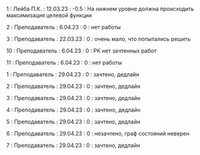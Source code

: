 1 : Лейба П.К. : 12.03.23 : -0.5 : На нижнем уровне должна происходить максимизация целевой функции

2 : Преподаватель : 6.04.23 : 0 : нет работы

3 : Преподаватель : 22.03.23 : 0 : очень мало, что попытались решить

10 : Преподаватель : 6.04.23 : 0 : РК нет зачтенных работ

11 : Преподаватель : 6.04.23 : 0 : нет работы

1 : Преподаватель : 29.04.23 : 0 : зачтено, дедлайн

2 : Преподаватель : 29.04.23 : 0 : зачтено, дедлайн

3 : Преподаватель : 29.04.23 : 0 : зачтено, дедлайн

4 : Преподаватель : 29.04.23 : 0 : зачтено, дедлайн

5 : Преподаватель : 29.04.23 : 0 : зачтено, дедлайн

6 : Преподаватель : 29.04.23 : 0 : незачтено, граф состояний неверен

7 : Преподаватель : 29.04.23 : 0 : зачтено, дедлайн









